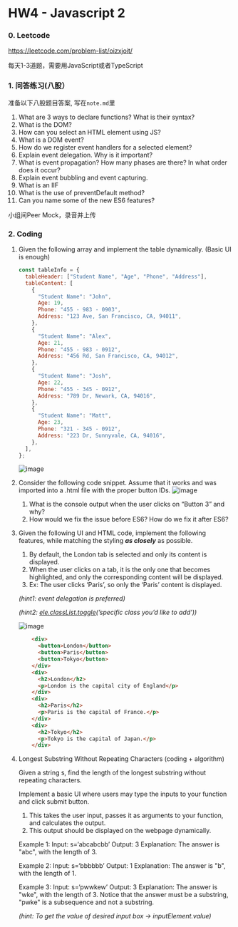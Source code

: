 # HW4 - Javascript 2

### 0. Leetcode

https://leetcode.com/problem-list/oizxjoit/

每天1-3道题，需要用JavaScript或者TypeScript

### 1. 问答练习(八股）

准备以下⼋股题⽬答案, 写在`note.md`⾥

<aside>

1. What are 3 ways to declare functions? What is their syntax?
2. What is the DOM?
3. How can you select an HTML element using JS?
4. What is a DOM event?
5. How do we register event handlers for a selected element?
6. Explain event delegation. Why is it important?
7. What is event propagation? How many phases are there? In what order does it occur?
8. Explain event bubbling and event capturing.
9. What is an IIF
10. What is the use of preventDefault method?
11. Can you name some of the new ES6 features?
</aside>

⼩组间Peer Mock，录⾳并上传

### 2. Coding

1. Given the following array and implement the table dynamically. (Basic UI is enough)
    
    ```jsx
    const tableInfo = {
      tableHeader: ["Student Name", "Age", "Phone", "Address"],
      tableContent: [
        {
          "Student Name": "John",
          Age: 19,
          Phone: "455 - 983 - 0903",
          Address: "123 Ave, San Francisco, CA, 94011",
        },
        {
          "Student Name": "Alex",
          Age: 21,
          Phone: "455 - 983 - 0912",
          Address: "456 Rd, San Francisco, CA, 94012",
        },
        {
          "Student Name": "Josh",
          Age: 22,
          Phone: "455 - 345 - 0912",
          Address: "789 Dr, Newark, CA, 94016",
        },
        {
          "Student Name": "Matt",
          Age: 23,
          Phone: "321 - 345 - 0912",
          Address: "223 Dr, Sunnyvale, CA, 94016",
        },
      ],
    };
    ```
    ![image](https://github.com/user-attachments/assets/297091ff-d7ec-4111-85b3-0481554c1498)

    

1. Consider the following code snippet. Assume that it works and was imported into a .html file
with the proper button IDs.
    ![image](https://github.com/user-attachments/assets/43241c0a-c570-4c98-a952-cdb17b0b2a5b)
    

    
    1. What is the console output when the user clicks on “Button 3” and why?
    2. How would we fix the issue before ES6? How do we fix it after ES6?
    
3. Given the following UI and HTML code, implement the following features, while matching the styling ***as closely*** as possible.
    1. By default, the London tab is selected and only its content is displayed.
    2. When the user clicks on a tab, it is the only one that becomes highlighted, and only the corresponding content will be displayed.
    3. Ex: The user clicks ‘Paris’, so only the ‘Paris’ content is displayed.
    
    *(hint1: event delegation is preferred)* 
    
    *(hint2: [ele.classList.toggle](https://developer.mozilla.org/en-US/docs/Web/API/DOMTokenList/toggle)(’specific class you’d like to add’))* 
    
    
    ![image](https://github.com/user-attachments/assets/288b9510-4195-4bf3-991c-47a36a57f7b0)
    
    ```html
        <div>
          <button>London</button>
          <button>Paris</button>
          <button>Tokyo</button>
        </div>
        <div>
          <h2>London</h2>
          <p>London is the capital city of England</p>
        </div>
        <div>
          <h2>Paris</h2>
          <p>Paris is the capital of France.</p>
        </div>
        <div>
          <h2>Tokyo</h2>
          <p>Tokyo is the capital of Japan.</p>
        </div>
    ```
    
5. Longest Substring Without Repeating Characters (coding + algorithm)
    
    Given a string s, find the length of the longest substring without repeating characters.
    
    Implement a basic UI where users may type the inputs to your function and click submit button.
    
    1. This takes the user input, passes it as arguments to your function, and calculates the output.
    2. This output should be displayed on the webpage dynamically.
    
    Example 1:
    Input: s=‘abcabcbb’
    Output: 3
    Explanation: The answer is "abc", with the length of 3.
    
    Example 2:
    Input: s=‘bbbbbb’
    Output: 1
    Explanation: The answer is "b", with the length of 1.
    
    Example 3:
    Input: s=‘pwwkew’
    Output: 3
    Explanation: The answer is "wke", with the length of 3. Notice that the answer must be a substring, "pwke" is a subsequence and not a substring.
    
    *(hint: To get the value of desired input box → inputElement.value)*
